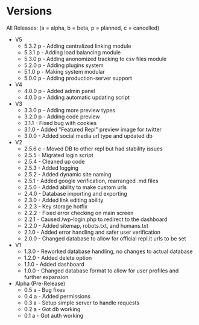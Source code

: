 # Versions
All Releases:
(a = alpha, b = beta, p = planned, c = cancelled)

- V5
	- 5.3.2 p - Adding centralized linking module
	- 5.3.1 p - Adding load balancing module
	- 5.3.0 p - Adding anonomized tracking to csv files module
	- 5.2.0 p - Adding plugins system
	- 5.1.0 p - Making system modular
	- 5.0.0 p - Adding production-server support
- V4
	- 4.0.0 p - Added admin panel
	- 4.0.0 p - Adding automatic updating script
- V3
	- 3.3.0 p - Adding more preview types
	- 3.2.0 p - Adding code preview
	- 3.1.1 - Fixed bug with cookies
	- 3.1.0 - Added "Featured Repl" preview image for twitter 
	- 3.0.0 - Added social media url type and updated db
- V2
	- 2.5.6 c - Moved DB to other repl but had stability issues
	- 2.5.5 - Migrated login script
	- 2.5.4 - Cleaned up code
	- 2.5.3 - Added logging
	- 2.5.2 - Added dynamic site naming
	- 2.5.1 - Added google verification, rearranged .md files
	- 2.5.0 - Added ability to make custom urls
	- 2.4.0 - Database importing and exporting
	- 2.3.0 - Added link editing ability
	- 2.2.3 - Key storage hotfix
	- 2.2.2 - Fixed error checking on main screen
	- 2.2.1 - Caused /wp-login.php to redirect to the dashboard
	- 2.2.0 - Added sitemap, robots.txt, and humans.txt
	- 2.1.0 - Added error handling and safer user verification
	- 2.0.0 - Changed database to allow for official repl.it urls to be set
- V1	
	- 1.3.0 - Reworked database handling, no changes to actual database
	- 1.2.0 - Added delete option
	- 1.1.0 - Added dashboard
	- 1.0.0 - Changed database format to allow for user profiles and further expansion
- Alpha (Pre-Release)	
	- 0.5 a - Bug fixes
	- 0.4 a - Added permissions
	- 0.3 a - Setup simple server to handle requests
	- 0.2 a - Got db working
	- 0.1 a - Got auth working